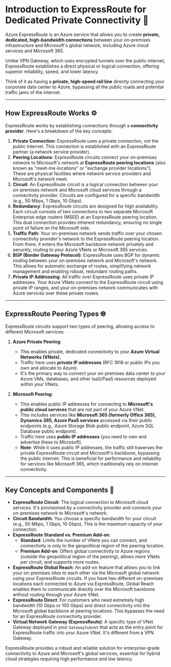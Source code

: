 # Introduction to ExpressRoute for Dedicated Private Connectivity 🚄

Azure ExpressRoute is an Azure service that allows you to create **private, dedicated, high-bandwidth connections** between your on-premises infrastructure and Microsoft's global network, including Azure cloud services and Microsoft 365. 

Unlike VPN Gateway, which uses encrypted tunnels over the public internet, ExpressRoute establishes a direct physical or logical connection, offering superior reliability, speed, and lower latency.

Think of it as having a **private, high-speed rail line** directly connecting your corporate data center to Azure, bypassing all the public roads and potential traffic jams of the internet.

---

## How ExpressRoute Works ⚙️

ExpressRoute works by establishing connections through a **connectivity provider**. Here's a breakdown of the key concepts:

1.  **Private Connection**: ExpressRoute uses a private connection, not the public internet. This connection is established with an ExpressRoute partner (a network service provider).
2.  **Peering Locations**: ExpressRoute circuits connect your on-premises network to Microsoft's network at **ExpressRoute peering locations** (also known as "meet-me-locations" or "exchange provider locations"). These are physical facilities where network service providers and Microsoft's network meet.
3.  **Circuit**: An ExpressRoute circuit is a logical connection between your on-premises network and Microsoft cloud services through a connectivity provider. Circuits are configured for a specific bandwidth (e.g., 50 Mbps, 1 Gbps, 10 Gbps).
4.  **Redundancy**: ExpressRoute circuits are designed for high availability. Each circuit consists of two connections to two separate Microsoft Enterprise edge routers (MSEE) at an ExpressRoute peering location. This dual connection provides inherent redundancy, ensuring no single point of failure on the Microsoft side.
5.  **Traffic Path**: Your on-premises network sends traffic over your chosen connectivity provider's network to the ExpressRoute peering location. From there, it enters the Microsoft backbone network privately and securely, routing to your Azure VNets or Microsoft 365 services.
6.  **BGP (Border Gateway Protocol)**: ExpressRoute uses BGP for dynamic routing between your on-premises network and Microsoft's network. This allows for automatic exchange of routes, simplifying network management and enabling robust, redundant routing paths.
7.  **Private IP Addressing**: All traffic over ExpressRoute uses private IP addresses. Your Azure VNets connect to the ExpressRoute circuit using private IP ranges, and your on-premises network communicates with Azure services over these private routes.

---

## ExpressRoute Peering Types 🌐

ExpressRoute circuits support two types of peering, allowing access to different Microsoft services:

1.  **Azure Private Peering**:
    * This enables private, dedicated connectivity to your **Azure Virtual Networks (VNets)**.
    * Traffic here uses **private IP addresses** (RFC 1918 or public IPs you own and allocate to Azure).
    * It's the primary way to connect your on-premises data center to your Azure VMs, databases, and other IaaS/PaaS resources deployed within your VNets.

2.  **Microsoft Peering**:
    * This enables public IP addresses for connecting to **Microsoft's public cloud services** that are not part of your Azure VNet.
    * This includes services like **Microsoft 365 (formerly Office 365), Dynamics 365, Azure PaaS services** accessed via their public endpoints (e.g., Azure Storage Blob public endpoint, Azure SQL Database public endpoint).
    * Traffic here uses **public IP addresses** (you need to own and advertise these to Microsoft).
    * **Note**: While it uses public IP addresses, the traffic still traverses the private ExpressRoute circuit and Microsoft's backbone, bypassing the public internet. This is beneficial for performance and reliability for services like Microsoft 365, which traditionally rely on internet connectivity.

---

## Key Concepts and Components 🌟

* **ExpressRoute Circuit**: The logical connection to Microsoft cloud services. It's provisioned by a connectivity provider and connects your on-premises network to Microsoft's network.
* **Circuit Bandwidth**: You choose a specific bandwidth for your circuit (e.g., 50 Mbps, 1 Gbps, 10 Gbps). This is the maximum capacity of your connection.
* **ExpressRoute Standard vs. Premium Add-on**:
    * **Standard**: Limits the number of VNets you can connect, and connectivity is only to the geopolitical region of the peering location.
    * **Premium Add-on**: Offers global connectivity to Azure regions (outside the geopolitical region of the peering), allows more VNets per circuit, and supports more routes.
* **ExpressRoute Global Reach**: An add-on feature that allows you to link your on-premises sites to each other via the Microsoft global network using your ExpressRoute circuits. If you have two different on-premises locations each connected to Azure via ExpressRoute, Global Reach enables them to communicate directly over the Microsoft backbone without routing through your Azure VNet.
* **ExpressRoute Direct**: For customers who need extremely high bandwidth (10 Gbps or 100 Gbps) and direct connectivity into the Microsoft global backbone at peering locations. This bypasses the need for an ExpressRoute connectivity provider.
* **Virtual Network Gateway (ExpressRoute)**: A specific type of VNet Gateway deployed in your `GatewaySubnet` that acts as the entry point for ExpressRoute traffic into your Azure VNet. It's different from a VPN Gateway.

ExpressRoute provides a robust and reliable solution for enterprise-grade connectivity to Azure and Microsoft's global services, essential for hybrid cloud strategies requiring high performance and low latency.
